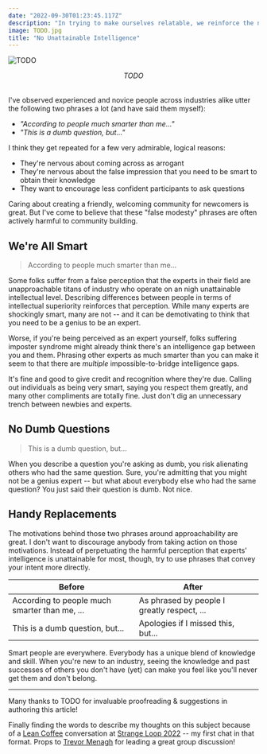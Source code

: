 ```yaml
---
date: "2022-09-30T01:23:45.117Z"
description: "In trying to make ourselves relatable, we reinforce the negative perception of intelligence gaps."
image: TODO.jpg
title: "No Unattainable Intelligence"
---
```


![TODO](./TODO.jpg)

<em style="display:block;margin-bottom:2rem;text-align:center;">
TODO
<br />
</em>

I've observed experienced and novice people across industries alike utter the following two phrases a lot (and have said them myself):

-   _"According to people much smarter than me..."_
-   _"This is a dumb question, but..."_

I think they get repeated for a few very admirable, logical reasons:

-   They're nervous about coming across as arrogant
-   They're nervous about the false impression that you need to be smart to obtain their knowledge
-   They want to encourage less confident participants to ask questions

Caring about creating a friendly, welcoming community for newcomers is great.
But I've come to believe that these "false modesty" phrases are often actively harmful to community building.

## We're All Smart

> According to people much smarter than me...

Some folks suffer from a false perception that the experts in their field are unapproachable titans of industry who operate on an nigh unattainable intellectual level.
Describing differences between people in terms of intellectual superiority reinforces that perception.
While many experts are shockingly smart, many are not -- and it can be demotivating to think that you need to be a genius to be an expert.

Worse, if you're being perceived as an expert yourself, folks suffering imposter syndrome might already think there's an intelligence gap between you and them.
Phrasing other experts as much smarter than you can make it seem to that there are _multiple_ impossible-to-bridge intelligence gaps.

It's fine and good to give credit and recognition where they're due.
Calling out individuals as being very smart, saying you respect them greatly, and many other compliments are totally fine.
Just don't dig an unnecessary trench between newbies and experts.

## No Dumb Questions

> This is a dumb question, but...

When you describe a question you're asking as dumb, you risk alienating others who had the same question.
Sure, you're admitting that you might not be a genius expert -- but what about everybody else who had the same question?
You just said their question is dumb.
Not nice.

## Handy Replacements

The motivations behind those two phrases around approachability are great.
I don't want to discourage anybody from taking action on those motivations.
Instead of perpetuating the harmful perception that experts' intelligence is unattainable for most, though, try to use phrases that convey your intent more directly.

| Before                                        | After                                       |     |
| --------------------------------------------- | ------------------------------------------- | --- |
| According to people much smarter than me, ... | As phrased by people I greatly respect, ... |     |
| This is a dumb question, but...               | Apologies if I missed this, but...          |     |

Smart people are everywhere.
Everybody has a unique blend of knowledge and skill.
When you're new to an industry, seeing the knowledge and past successes of others you don't have (yet) can make you feel like you'll never get them and don't belong.

---

Many thanks to TODO for invaluable proofreading & suggestions in authoring this article!

Finally finding the words to describe my thoughts on this subject because of a [Lean Coffee](https://leancoffee.org) conversation at [Strange Loop 2022](https://www.thestrangeloop.com) -- my first chat in that format.
Props to [Trevor Menagh](https://twitter.com/trevmex) for leading a great group discussion!
